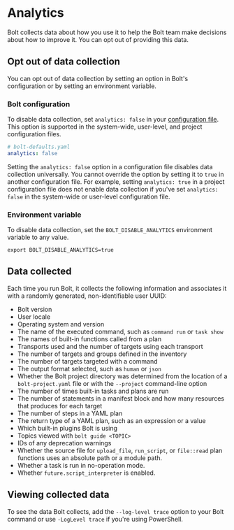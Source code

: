 # Analytics

Bolt collects data about how you use it to help the Bolt team make decisions
about how to improve it. You can opt out of providing this data.

## Opt out of data collection

You can opt out of data collection by setting an option in Bolt's configuration
or by setting an environment variable.

### Bolt configuration

To disable data collection, set `analytics: false` in your [configuration
file](configuring_bolt.md). This option is supported in the system-wide,
user-level, and project configuration files.

```yaml
# bolt-defaults.yaml
analytics: false
```

Setting the `analytics: false` option in a configuration file disables data
collection universally. You cannot override the option by setting it to `true`
in another configuration file. For example, setting `analytics: true` in a
project configuration file does not enable data collection if you've set
`analytics: false` in the system-wide or user-level configuration file.

### Environment variable

To disable data collection, set the `BOLT_DISABLE_ANALYTICS` environment
variable to any value.

```
export BOLT_DISABLE_ANALYTICS=true
```

## Data collected

Each time you run Bolt, it collects the following information and associates it
with a randomly generated, non-identifiable user UUID:

- Bolt version
- User locale
- Operating system and version
- The name of the executed command, such as `command run` or `task show`
- The names of built-in functions called from a plan
- Transports used and the number of targets using each transport
- The number of targets and groups defined in the inventory
- The number of targets targeted with a command
- The output format selected, such as `human` or `json`
- Whether the Bolt project directory was determined from the location of a
  `bolt-project.yaml` file or with the `--project` command-line option
- The number of times built-in tasks and plans are run
- The number of statements in a manifest block and how many resources that
  produces for each target
- The number of steps in a YAML plan
- The return type of a YAML plan, such as an expression or a value
- Which built-in plugins Bolt is using
- Topics viewed with `bolt guide <TOPIC>`
- IDs of any deprecation warnings
- Whether the source file for `upload_file`, `run_script`, or `file::read` plan
  functions uses an absolute path or a module path.
- Whether a task is run in no-operation mode.
- Whether `future.script_interpreter` is enabled.

## Viewing collected data

To see the data Bolt collects, add the `--log-level trace` option to your Bolt
command or use `-LogLevel trace` if you're using PowerShell.
